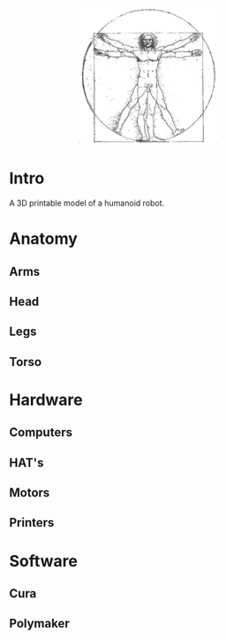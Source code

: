 <p align="center">
  <img width="250" height="250" src="https://github.com/jgphilpott/anatomy/blob/master/icon.jpg">
</p>

# Intro

A 3D printable model of a humanoid robot.

# Anatomy

## Arms

## Head

## Legs

## Torso

# Hardware

## Computers

## HAT's

## Motors

## Printers

# Software

## Cura

## Polymaker
